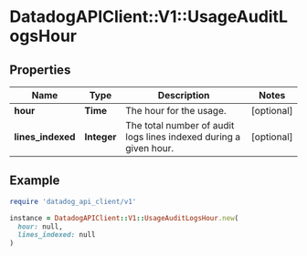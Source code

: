 # DatadogAPIClient::V1::UsageAuditLogsHour

## Properties

| Name | Type | Description | Notes |
| ---- | ---- | ----------- | ----- |
| **hour** | **Time** | The hour for the usage. | [optional] |
| **lines_indexed** | **Integer** | The total number of audit logs lines indexed during a given hour. | [optional] |

## Example

```ruby
require 'datadog_api_client/v1'

instance = DatadogAPIClient::V1::UsageAuditLogsHour.new(
  hour: null,
  lines_indexed: null
)
```

